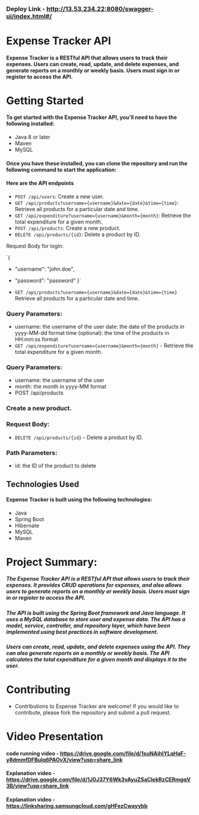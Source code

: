 ### Deploy Link - http://13.53.234.22:8080/swagger-ui/index.html#/

# Expense Tracker API
#### Expense Tracker is a RESTful API that allows users to track their expenses. Users can create, read, update, and delete expenses, and generate reports on a monthly or weekly basis. Users must sign in or register to access the API.

# Getting Started
#### To get started with the Expense Tracker API, you'll need to have the following installed:

- Java 8 or later
- Maven
- MySQL
#### Once you have these installed, you can clone the repository and run the following command to start the application:

#### Here are the API endpoints

- `POST /api/users`: Create a new user.
- `GET /api/products?username={username}&date={date}&time={time}`: Retrieve all products for a particular date and time.
- `GET /api/expenditure?username={username}&month={month}`: Retrieve the total expenditure for a given month.
- `POST /api/products`: Create a new product.
- `DELETE /api/products/{id}`: Delete a product by ID.

Request Body for login:

`{
-  "username": "john.doe",
- "password": "password"
}`

- `GET /api/products?username={username}&date={date}&time={time}`
Retrieve all products for a particular date and time.

### Query Parameters:

- username: the username of the user
date: the date of the products in yyyy-MM-dd format
time (optional): the time of the products in HH:mm:ss format
- `GET /api/expenditure?username={username}&month={month}` - Retrieve the total expenditure for a given month.

### Query Parameters:

- username: the username of the user
- month: the month in yyyy-MM format
- POST /api/products

### Create a new product.

### Request Body:

- `DELETE /api/products/{id}` - Delete a product by ID.

### Path Parameters:

- id: the ID of the product to delete

## Technologies Used
#### Expense Tracker is built using the following technologies:

- Java
- Spring Boot
- Hibernate
- MySQL
- Maven


# Project Summary:

##### The Expense Tracker API is a RESTful API that allows users to track their expenses. It provides CRUD operations for expenses, and also allows users to generate reports on a monthly or weekly basis. Users must sign in or register to access the API.

##### The API is built using the Spring Boot framework and Java language. It uses a MySQL database to store user and expense data. The API has a model, service, controller, and repository layer, which have been implemented using best practices in software development.

##### Users can create, read, update, and delete expenses using the API. They can also generate reports on a monthly or weekly basis. The API calculates the total expenditure for a given month and displays it to the user.


# Contributing
- Contributions to Expense Tracker are welcome! If you would like to contribute, please fork the repository and submit a pull request.

# Video Presentation
#### code running video - https://drive.google.com/file/d/1suNAihIYLqHaF-y8dmmfDFBuIq6PAOvX/view?usp=share_link
#### Explanation video - https://drive.google.com/file/d/1J0J37Y6Wk3vAyuZSaCIekRzCERmgqV3B/view?usp=share_link
#### Explanation video - https://linksharing.samsungcloud.com/gHFezCwayybb

